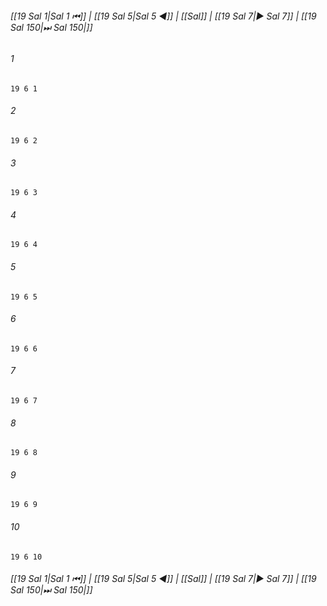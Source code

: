 
###### [[19 Sal 1|Sal 1 ⏮]] | [[19 Sal 5|Sal 5 ◀]] | [[Sal]] | [[19 Sal 7|▶ Sal 7]] | [[19 Sal 150|⏭ Sal 150|]]

###### 1
``` verse
19 6 1 
```
###### 2
``` verse
19 6 2 
```
###### 3
``` verse
19 6 3 
```
###### 4
``` verse
19 6 4 
```
###### 5
``` verse
19 6 5 
```
###### 6
``` verse
19 6 6 
```
###### 7
``` verse
19 6 7 
```
###### 8
``` verse
19 6 8 
```
###### 9
``` verse
19 6 9 
```
###### 10
``` verse
19 6 10 
```

###### [[19 Sal 1|Sal 1 ⏮]] | [[19 Sal 5|Sal 5 ◀]] | [[Sal]] | [[19 Sal 7|▶ Sal 7]] | [[19 Sal 150|⏭ Sal 150|]]

